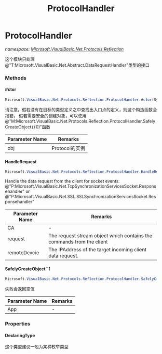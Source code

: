 ﻿---
title: ProtocolHandler
---

# ProtocolHandler
_namespace: [Microsoft.VisualBasic.Net.Protocols.Reflection](N-Microsoft.VisualBasic.Net.Protocols.Reflection.html)_

这个模块只处理@"T:Microsoft.VisualBasic.Net.Abstract.DataRequestHandler"类型的接口



### Methods

#### #ctor
```csharp
Microsoft.VisualBasic.Net.Protocols.Reflection.ProtocolHandler.#ctor(System.Object)
```
请注意，假若没有在目标的类型定义之中查找出入口点的定义，则这个构造函数会报错，
 假若需要安全的创建对象，可以使用@"M:Microsoft.VisualBasic.Net.Protocols.Reflection.ProtocolHandler.SafelyCreateObject``1(``0)"函数

|Parameter Name|Remarks|
|--------------|-------|
|obj|Protocol的实例|


#### HandleRequest
```csharp
Microsoft.VisualBasic.Net.Protocols.Reflection.ProtocolHandler.HandleRequest(System.Int64,Microsoft.VisualBasic.Net.Protocols.RequestStream,System.Net.IPEndPoint)
```
Handle the data request from the client for socket events: @"P:Microsoft.VisualBasic.Net.TcpSynchronizationServicesSocket.Responsehandler" or @"P:Microsoft.VisualBasic.Net.SSL.SSLSynchronizationServicesSocket.Responsehandler"

|Parameter Name|Remarks|
|--------------|-------|
|CA|-|
|request|The request stream object which contains the commands from the client|
|remoteDevcie|The IPAddress of the target incoming client data request.|


#### SafelyCreateObject``1
```csharp
Microsoft.VisualBasic.Net.Protocols.Reflection.ProtocolHandler.SafelyCreateObject``1(``0)
```
失败会返回空值

|Parameter Name|Remarks|
|--------------|-------|
|App|-|



### Properties

#### DeclaringType
这个类型建议一般为某种枚举类型
